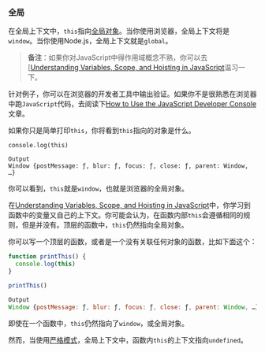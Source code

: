 ### 全局

在全局上下文中，`this`指向[全局对象](https://developer.mozilla.org/en-US/docs/Glossary/Global_object)。当你使用浏览器，全局上下文将是`window`。当你使用Node.js，全局上下文就是`global`。



> **备注**：如果你对JavaScript中得作用域概念不熟，你可以去[[Understanding Variables, Scope, and Hoisting in JavaScript](https://www.digitalocean.com/community/tutorials/understanding-variables-scope-hoisting-in-javascript)温习一下。

针对例子，你可以在浏览器的开发者工具中输出验证。如果你不是很熟悉在浏览器中跑`JavaScript`代码，去阅读下[How to Use the JavaScript Developer Console](https://www.digitalocean.com/community/tutorials/how-to-use-the-javascript-developer-console) 文章。

如果你只是简单打印`this`，你将看到`this`指向的对象是什么。



```javasc
console.log(this)
```

```javasc
Output
Window {postMessage: ƒ, blur: ƒ, focus: ƒ, close: ƒ, parent: Window, …}
```

你可以看到，`this`就是`window`，也就是浏览器的全局对象。

在[Understanding Variables, Scope, and Hoisting in JavaScript](https://www.digitalocean.com/community/tutorials/understanding-variables-scope-hoisting-in-javascript)中，你学习到函数中的变量又自己的上下文。你可能会认为，在函数内部`this`会遵循相同的规则，但是并没有。顶层的函数中，`this`仍然指向全局对象。

你可以写一个顶层的函数，或者是一个没有关联任何对象的函数，比如下面这个：

```javascript
function printThis() {
  console.log(this)
}

printThis()
```

```javascript
Output
Window {postMessage: ƒ, blur: ƒ, focus: ƒ, close: ƒ, parent: Window, …}
```

即使在一个函数中，`this`仍然指向了`window`，或全局对象。

然而，当使用[严格模式](https://developer.mozilla.org/en-US/docs/Web/JavaScript/Reference/Strict_mode)，全局上下文中，函数内`this`的上下文指向`undefined`。

















